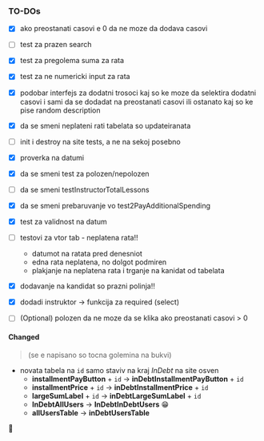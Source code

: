 ### TO-DOs

- [x] ako preostanati casovi e 0 da ne moze da dodava casovi
- [ ] test za prazen search 
- [x] test za pregolema suma za rata
- [x] test za ne numericki input za rata
- [x] podobar interfejs za dodatni trosoci kaj so ke moze da selektira dodatni casovi i sami da se dodadat na preostanati casovi ili ostanato kaj so ke pise random description
- [x] da se smeni neplateni rati tabelata so updateiranata
- [ ] init i destroy na site tests, a ne na sekoj posebno
- [x] proverka na datumi
- [x] da se smeni test za polozen/nepolozen
- [ ] da se smeni testInstructorTotalLessons 
- [x] da se smeni prebaruvanje vo test2PayAdditionalSpending
- [x] test za validnost na datum
- [ ] testovi za vtor tab - neplatena rata!! 
    * datumot na ratata pred denesniot
    * edna rata neplatena, no dolgot podmiren
    * plakjanje na neplatena rata i trganje na kanidat od tabelata
- [x] dodavanje na kandidat so prazni polinja!!
- [x] dodadi instruktor -> funkcija za required (select)
- [ ] \(Optional) polozen da ne moze da se klika ako preostanati casovi > 0


#### Changed 
> (se e napisano so tocna golemina na bukvi)
- novata tabela na ```id``` samo staviv na kraj *InDebt* na site osven 
    * **installmentPayButton** + ```id``` &rarr; **inDebtInstallmentPayButton** + ```id```
    * **installmentPrice** + ```id``` &rarr; **inDebtInstallmentPrice** + ```id```
    * **largeSumLabel** + ```id``` &rarr; **inDebtLargeSumLabel** + ```id```
    * **InDebtAllUsers** &rarr; **InDebtInDebtUsers** :grin: 
    * **allUsersTable** &rarr; **inDebtUsersTable**
    
:blue_heart:
